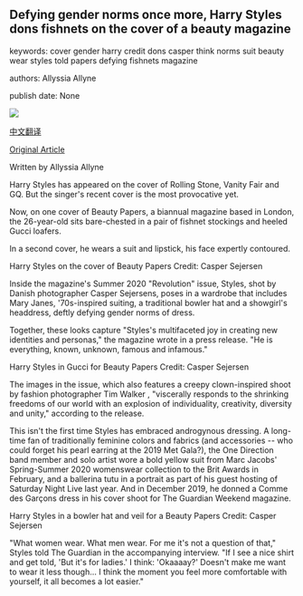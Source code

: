 ## Defying gender norms once more, Harry Styles dons fishnets on the cover of a beauty magazine

keywords: cover gender harry credit dons casper think norms suit beauty wear styles told papers defying fishnets magazine

authors: Allyssia Allyne

publish date: None

![](https://cdn.cnn.com/cnnnext/dam/assets/200326171348-01-harry-styles-beauty-papers-super-tease.jpg)

[中文翻译](Defying%20gender%20norms%20once%20more%2C%20Harry%20Styles%20dons%20fishnets%20on%20the%20cover%20of%20a%20beauty%20magazine_zh.md)

[Original Article](https://edition.cnn.com/style/article/harry-styles-beauty-papers-photoshoot/index.html)

Written by Allyssia Allyne

Harry Styles has appeared on the cover of Rolling Stone, Vanity Fair and GQ. But the singer's recent cover is the most provocative yet.

Now, on one cover of Beauty Papers, a biannual magazine based in London, the 26-year-old sits bare-chested in a pair of fishnet stockings and heeled Gucci loafers.

In a second cover, he wears a suit and lipstick, his face expertly contoured.

Harry Styles on the cover of Beauty Papers Credit: Casper Sejersen

Inside the magazine's Summer 2020 "Revolution" issue, Styles, shot by Danish photographer Casper Sejersens, poses in a wardrobe that includes Mary Janes, '70s-inspired suiting, a traditional bowler hat and a showgirl's headdress, deftly defying gender norms of dress.

Together, these looks capture "Styles's multifaceted joy in creating new identities and personas," the magazine wrote in a press release. "He is everything, known, unknown, famous and infamous."

Harry Styles in Gucci for Beauty Papers Credit: Casper Sejersen

The images in the issue, which also features a creepy clown-inspired shoot by fashion photographer Tim Walker , "viscerally responds to the shrinking freedoms of our world with an explosion of individuality, creativity, diversity and unity," according to the release.

This isn't the first time Styles has embraced androgynous dressing. A long-time fan of traditionally feminine colors and fabrics (and accessories -- who could forget his pearl earring at the 2019 Met Gala?), the One Direction band member and solo artist wore a bold yellow suit from Marc Jacobs' Spring-Summer 2020 womenswear collection to the Brit Awards in February, and a ballerina tutu in a portrait as part of his guest hosting of Saturday Night Live last year. And in December 2019, he donned a Comme des Garçons dress in his cover shoot for The Guardian Weekend magazine.

Harry Styles in a bowler hat and veil for a Beauty Papers Credit: Casper Sejersen

"What women wear. What men wear. For me it's not a question of that," Styles told The Guardian in the accompanying interview. "If I see a nice shirt and get told, 'But it's for ladies.' I think: 'Okaaaay?' Doesn't make me want to wear it less though... I think the moment you feel more comfortable with yourself, it all becomes a lot easier."